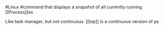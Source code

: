 #Linux #command that displays a snapshot of all currently running [[Process]]es

Like task manager, but not continuous.
	[[top]] is a continuous version of ps